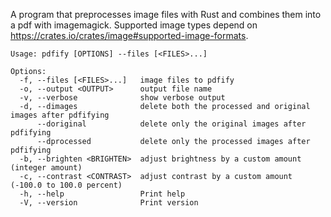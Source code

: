 A program that preprocesses image files with Rust and combines them into a pdf with imagemagick. Supported image types depend on https://crates.io/crates/image#supported-image-formats.

```
Usage: pdfify [OPTIONS] --files [<FILES>...]

Options:
  -f, --files [<FILES>...]   image files to pdfify
  -o, --output <OUTPUT>      output file name
  -v, --verbose              show verbose output
  -d, --dimages              delete both the processed and original images after pdfifying
      --doriginal            delete only the original images after pdfifying
      --dprocessed           delete only the processed images after pdfifying
  -b, --brighten <BRIGHTEN>  adjust brightness by a custom amount (integer amount)
  -c, --contrast <CONTRAST>  adjust contrast by a custom amount (-100.0 to 100.0 percent)
  -h, --help                 Print help
  -V, --version              Print version
```